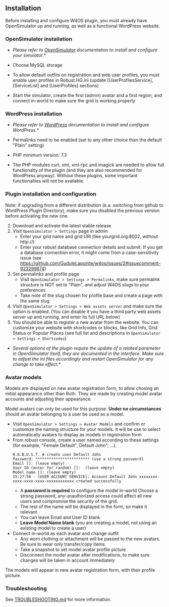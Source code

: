 ## Installation

Before installing and configure W4OS plugin, you must already have OpenSimulator up and running, as well as a functional WordPress website.

### OpenSimulator installation

- *Please refer to [OpenSimulator](https://opensimulator.org/) documentation to install and configure your simulator.**

- Choose MySQL storage
- To allow default outfits on registration and web user profiles, you must enable user profiles in Robust.HG.ini (update [UserProfilesService], [ServiceList] and [UserProfiles] sections)
- Start  the simulator, create the first (admin) avatar and a first region, and connect in-world to make sure the grid is working properly

### WordPress installation

- *Please refer to [WordPress](https://wordpress.org/) documentation to install and configure WordPress.**

- Permalinks need to be enabled (set to any other choice than the default "Plain" setting)
- PHP minimum version: 7.3
- The PHP modules curl, xml, xml-rpc and imagick are needed to allow full functionalty of the plugin (and they are also recommended for WordPress anyway). Without these plugins, some important functionalties will not be available.

### Plugin installation and configuration

Note: if upgrading from a different distribution (e.a. switching from github to WordPress Plugin Directory), make sure you disabled the previous version before activating the new one.

1. Download and activate the latest stable release
2. Visit `OpenSimulator > Settings` page in admin
   - Enter your grid name and grid URI (like yourgrid.org:8002, without http://)
   - Enter your robust database connection details and submit. If you get a database connection error, it might come from a case-sensitivity issue (see https://github.com/GuduleLapointe/w4os/issues/2#issuecomment-923299674)
3. Set permalinks and profile page
   - Visit `OpenSimulator > Settings > Permalinks`, make sure permalink structure is NOT set to "Plain", and adjust W4OS slugs to your preferences
   - Take note of the slug chosen for profile base and create a page with the same slug
4. Visit `OpenSimulator > Settings > Web assets server` and make sure the option is enabled. (You can disable it you have a third party web assets server up and running, and enter its full URL below)
5. You should be able to register a new avatar from the website. You can customize your website with shortcodes or blocks, like Grid Info, Grid Status or Popular Places (see full list and descriptions in `OpenSimulator > Settings > Shortcodes`)

- *Several options of the plugin require the update of a related parameter in OpenSimulator itself, they are documented in the interface. Make sure to adjust the ini files accordingly and restart OpenSimulator for any change to take effect.**

### Avatar models

Models are displayed on new avatar registration form, to allow chosing an initial appearance other than Ruth. They are made by creating model avatar accounts and adjusting their appearance.

Model avatars can only be used for this purpose. **Under no circumstances** should an avatar belonging to a user be used as a model.

- Visit `OpenSimulator > Settings > Avatar Models` and confirm or customize the naming structure for your models. It will be use to select automatically avatars to display as models in registration form
- From robust console, create a user named according to these settings (for example, "Female Default", Default John", ...).
    ```
    R.O.B.U.S.T. # create user Default John
    Password: ************************ (use a strong password)
    Email []: (leave empty)
    User ID (enter for random) []:  (leave empty)
    Model name []: (leave empty)
    15:27:58 - [USER ACCOUNT SERVICE]: Account Default John xxxxxxxx-xxxx-xxxx-xxxx-xxxxxxxxxxxx created successfully
    ```
  - A **password is required** to configure the model in-world
  Choose a strong password, any unauthorized access could affect all new users and compromise the security of the grid.
  - The rest of the name will be displayed in the form, so make it relevant
  - You can leave Email and User ID blank
  - **Leave Model Name blank** (you are creating a model, not using an existing model to create a user)
- Connect in-world as each avatar and change outfit
  - Any worn clothing or attachment will be passed to the new avatars. Be sure to wear only transfer/copy items
  - Take a snapshot to set model avatar profile picture
  - Disconnect the model avatar after modifications, to make sure changes will be taken in account immediately

The models will appear in new avatar registration form, with their profile picture.

### Troubleshooting

See [TROUBLESHOOTING.md](https://gudulelapointe.github.io/w4os/TROUBLESHOOTING.html) for more information.

